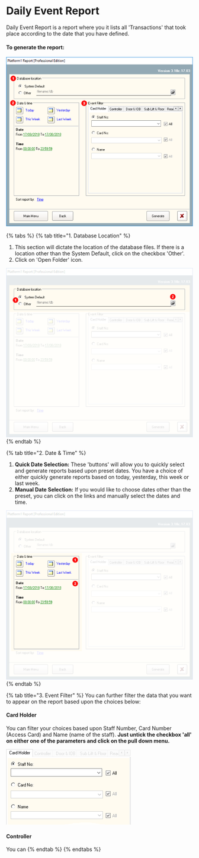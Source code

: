 # Daily Event Report

Daily Event Report is a report where you it lists all 'Transactions' that took place according to the date that you have defined.

#### To generate the report:

![](../.gitbook/assets/untitled1%20%289%29.png)

{% tabs %}
{% tab title="1. Database Location" %}
1. This section will dictate the location of the database files. If there is a location other than the System Default, click on the checkbox 'Other'.
2. Click on 'Open Folder' icon. 

![](../.gitbook/assets/untitled2%20%2817%29.png)
{% endtab %}

{% tab title="2. Date & Time" %}
1. **Quick Date Selection:** These 'buttons' will allow you to quickly select and generate reports based upon preset dates. You have a choice of either quickly generate reports based on today, yesterday, this week or last week. 
2. **Manual Date Selection:** If you would like to choose dates other than the preset, you can click on the links and manually select the dates and time. 

![](../.gitbook/assets/untitled3%20%2812%29.png)
{% endtab %}

{% tab title="3. Event Filter" %}
You can further filter the data that you want to appear on the report based upon the choices below:

#### Card Holder

You can filter your choices based upon Staff Number, Card Number \(Access Card\) and Name \(name of the staff\). **Just untick the checkbox 'all' on either one of the parameters and click on the pull down menu.** 

![](../.gitbook/assets/untitled4%20%285%29.png)

#### Controller

You can 
{% endtab %}
{% endtabs %}



